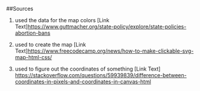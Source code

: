 ##Sources

1. used the data for the map colors
[Link Text]https://www.guttmacher.org/state-policy/explore/state-policies-abortion-bans

2. used to create the map 
[Link Text]https://www.freecodecamp.org/news/how-to-make-clickable-svg-map-html-css/

3. used to figure out the coordinates of something
[Link Text] https://stackoverflow.com/questions/59939839/difference-between-coordinates-in-pixels-and-coordinates-in-canvas-html